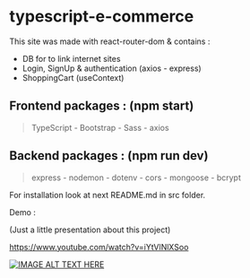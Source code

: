 # typescript-e-commerce

This site was made with react-router-dom & contains :

- DB for to link internet sites
- Login, SignUp &amp; authentication (axios - express)
- ShoppingCart (useContext)

## Frontend packages : (npm start)

> TypeScript - Bootstrap - Sass - axios

## Backend packages : (npm run dev)

> express - nodemon - dotenv - cors - mongoose - bcrypt

For installation look at next README.md in src folder.

Demo : 

(Just a little presentation about this project)

https://www.youtube.com/watch?v=iYtVlNlXSoo

[![IMAGE ALT TEXT HERE](https://img.youtube.com/vi/YOUTUBE_VIDEO_ID_HERE/0.jpg)](https://www.youtube.com/watch?v=iYtVlNlXSoo)
